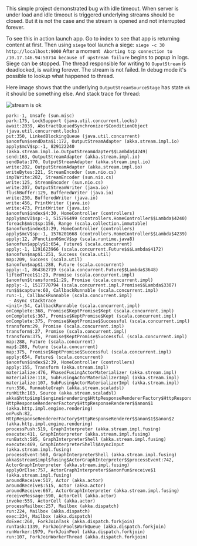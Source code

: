 This simple project demonstrated bug with idle timeout.
When server is under load and idle timeout is triggered underlying streams should be closed. But it is not the case and the stream is opened and not interrupted forever.

To see this in action launch app. Go to index to see that app is returning content at first.
Then using `siege` tool launch a siege:
```siege -c 30 http://localhost:9000```
After a moment ` Aborting tcp connection to /10.17.146.94:50714 because of upstream failure` begins to popup in logs. Siege can be stopped. The thread responsible for writing to `OuputStream` is deadlocked, is waiting forever. The stream is not failed.
In debug mode it's possible to lookup what happened to thread.

Here image shows that the underlying `OutputStreamSourceStage` has state `ok` it should be something else. And stack trace for thread:

![stream is ok](stream-is-ok.png)
```
park:-1, Unsafe (sun.misc)
park:175, LockSupport (java.util.concurrent.locks)
await:2039, AbstractQueuedSynchronizer$ConditionObject (java.util.concurrent.locks)
put:350, LinkedBlockingQueue (java.util.concurrent)
$anonfun$sendData$1:172, OutputStreamAdapter (akka.stream.impl.io)
apply$mcV$sp:-1, 829122240 (akka.stream.impl.io.OutputStreamAdapter$$Lambda$4249)
send:163, OutputStreamAdapter (akka.stream.impl.io)
sendData:170, OutputStreamAdapter (akka.stream.impl.io)
write:202, OutputStreamAdapter (akka.stream.impl.io)
writeBytes:221, StreamEncoder (sun.nio.cs)
implWrite:282, StreamEncoder (sun.nio.cs)
write:125, StreamEncoder (sun.nio.cs)
write:207, OutputStreamWriter (java.io)
flushBuffer:129, BufferedWriter (java.io)
write:230, BufferedWriter (java.io)
write:456, PrintWriter (java.io)
write:473, PrintWriter (java.io)
$anonfun$index$4:30, HomeController (controllers)
apply$mcVI$sp:-1, 515796499 (controllers.HomeController$$Lambda$4240)
foreach$mVc$sp:156, Range (scala.collection.immutable)
$anonfun$index$3:29, HomeController (controllers)
apply$mcV$sp:-1, 1576201668 (controllers.HomeController$$Lambda$4239)
apply:12, JFunction0$mcV$sp (scala.runtime.java8)
$anonfun$apply$1:654, Future$ (scala.concurrent)
apply:-1, 1291623966 (scala.concurrent.Future$$$Lambda$4172)
$anonfun$map$1:251, Success (scala.util)
map:209, Success (scala.util)
$anonfun$map$1:288, Future (scala.concurrent)
apply:-1, 864362719 (scala.concurrent.Future$$Lambda$3648)
liftedTree1$1:29, Promise (scala.concurrent.impl)
$anonfun$transform$1:29, Promise (scala.concurrent.impl)
apply:-1, 1517770794 (scala.concurrent.impl.Promise$$Lambda$3307)
run$$$capture:60, CallbackRunnable (scala.concurrent.impl)
run:-1, CallbackRunnable (scala.concurrent.impl)
 - Async stacktrace
<init>:54, CallbackRunnable (scala.concurrent.impl)
onComplete:368, Promise$KeptPromise$Kept (scala.concurrent.impl)
onComplete$:367, Promise$KeptPromise$Kept (scala.concurrent.impl)
onComplete:375, Promise$KeptPromise$Successful (scala.concurrent.impl)
transform:29, Promise (scala.concurrent.impl)
transform$:27, Promise (scala.concurrent.impl)
transform:375, Promise$KeptPromise$Successful (scala.concurrent.impl)
map:288, Future (scala.concurrent)
map$:288, Future (scala.concurrent)
map:375, Promise$KeptPromise$Successful (scala.concurrent.impl)
apply:654, Future$ (scala.concurrent)
$anonfun$index$2:39, HomeController (controllers)
apply:155, Transform (akka.stream.impl)
materialize:476, PhasedFusingActorMaterializer (akka.stream.impl)
materialize:118, SubFusingActorMaterializerImpl (akka.stream.impl)
materialize:107, SubFusingActorMaterializerImpl (akka.stream.impl)
run:556, RunnableGraph (akka.stream.scaladsl)
runWith:103, Source (akka.stream.scaladsl)
akka$http$impl$engine$rendering$HttpResponseRendererFactory$HttpResponseRenderer$$anon$$transfer:114, HttpResponseRendererFactory$HttpResponseRenderer$$anon$1 (akka.http.impl.engine.rendering)
onPush:82, HttpResponseRendererFactory$HttpResponseRenderer$$anon$1$$anon$2 (akka.http.impl.engine.rendering)
processPush:519, GraphInterpreter (akka.stream.impl.fusing)
execute:411, GraphInterpreter (akka.stream.impl.fusing)
runBatch:585, GraphInterpreterShell (akka.stream.impl.fusing)
execute:469, GraphInterpreterShell$AsyncInput (akka.stream.impl.fusing)
processEvent:560, GraphInterpreterShell (akka.stream.impl.fusing)
akka$stream$impl$fusing$ActorGraphInterpreter$$processEvent:742, ActorGraphInterpreter (akka.stream.impl.fusing)
applyOrElse:757, ActorGraphInterpreter$$anonfun$receive$1 (akka.stream.impl.fusing)
aroundReceive:517, Actor (akka.actor)
aroundReceive$:515, Actor (akka.actor)
aroundReceive:667, ActorGraphInterpreter (akka.stream.impl.fusing)
receiveMessage:590, ActorCell (akka.actor)
invoke:559, ActorCell (akka.actor)
processMailbox:257, Mailbox (akka.dispatch)
run:224, Mailbox (akka.dispatch)
exec:234, Mailbox (akka.dispatch)
doExec:260, ForkJoinTask (akka.dispatch.forkjoin)
runTask:1339, ForkJoinPool$WorkQueue (akka.dispatch.forkjoin)
runWorker:1979, ForkJoinPool (akka.dispatch.forkjoin)
run:107, ForkJoinWorkerThread (akka.dispatch.forkjoin)
```
 
